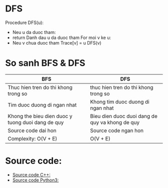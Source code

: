 # DFS

Procedure DFS(u):
+ Neu u da duoc tham:
+ return Danh dau u da duoc tham For moi v ke u:
+ Neu v chua duoc tham Trace[v] = u DFS(v)

# So sanh BFS & DFS

| BFS  | DFS |
| ------------- | ------------- |
| Thuc hien tren do thi khong trong so  | thuc hien tren do thi khong trong so  |
| Tim duoc duong di ngan nhat  | Khong tim duoc duong di ngan nhat |   
| Khong the bieu dien duoc y tuong duoi dang de quy  | Bieu dien duoc duoi dang de quy va khong de quy | 
| Source code dai hon  | Source code ngan hon | 
| Complexity: O(V + E)  | O(V + E) | 

# Source code:

- [Source code C++:](https://ideone.com/iC6LH2)
- [Source code Python3:](https://ideone.com/80Tb7O) 






